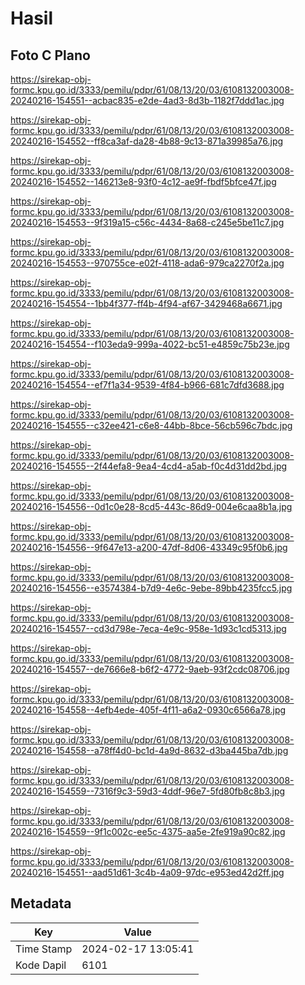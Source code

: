 # Hasil

## Foto C Plano

https://sirekap-obj-formc.kpu.go.id/3333/pemilu/pdpr/61/08/13/20/03/6108132003008-20240216-154551--acbac835-e2de-4ad3-8d3b-1182f7ddd1ac.jpg

https://sirekap-obj-formc.kpu.go.id/3333/pemilu/pdpr/61/08/13/20/03/6108132003008-20240216-154552--ff8ca3af-da28-4b88-9c13-871a39985a76.jpg

https://sirekap-obj-formc.kpu.go.id/3333/pemilu/pdpr/61/08/13/20/03/6108132003008-20240216-154552--146213e8-93f0-4c12-ae9f-fbdf5bfce47f.jpg

https://sirekap-obj-formc.kpu.go.id/3333/pemilu/pdpr/61/08/13/20/03/6108132003008-20240216-154553--9f319a15-c56c-4434-8a68-c245e5be11c7.jpg

https://sirekap-obj-formc.kpu.go.id/3333/pemilu/pdpr/61/08/13/20/03/6108132003008-20240216-154553--970755ce-e02f-4118-ada6-979ca2270f2a.jpg

https://sirekap-obj-formc.kpu.go.id/3333/pemilu/pdpr/61/08/13/20/03/6108132003008-20240216-154554--1bb4f377-ff4b-4f94-af67-3429468a6671.jpg

https://sirekap-obj-formc.kpu.go.id/3333/pemilu/pdpr/61/08/13/20/03/6108132003008-20240216-154554--f103eda9-999a-4022-bc51-e4859c75b23e.jpg

https://sirekap-obj-formc.kpu.go.id/3333/pemilu/pdpr/61/08/13/20/03/6108132003008-20240216-154554--ef7f1a34-9539-4f84-b966-681c7dfd3688.jpg

https://sirekap-obj-formc.kpu.go.id/3333/pemilu/pdpr/61/08/13/20/03/6108132003008-20240216-154555--c32ee421-c6e8-44bb-8bce-56cb596c7bdc.jpg

https://sirekap-obj-formc.kpu.go.id/3333/pemilu/pdpr/61/08/13/20/03/6108132003008-20240216-154555--2f44efa8-9ea4-4cd4-a5ab-f0c4d31dd2bd.jpg

https://sirekap-obj-formc.kpu.go.id/3333/pemilu/pdpr/61/08/13/20/03/6108132003008-20240216-154556--0d1c0e28-8cd5-443c-86d9-004e6caa8b1a.jpg

https://sirekap-obj-formc.kpu.go.id/3333/pemilu/pdpr/61/08/13/20/03/6108132003008-20240216-154556--9f647e13-a200-47df-8d06-43349c95f0b6.jpg

https://sirekap-obj-formc.kpu.go.id/3333/pemilu/pdpr/61/08/13/20/03/6108132003008-20240216-154556--e3574384-b7d9-4e6c-9ebe-89bb4235fcc5.jpg

https://sirekap-obj-formc.kpu.go.id/3333/pemilu/pdpr/61/08/13/20/03/6108132003008-20240216-154557--cd3d798e-7eca-4e9c-958e-1d93c1cd5313.jpg

https://sirekap-obj-formc.kpu.go.id/3333/pemilu/pdpr/61/08/13/20/03/6108132003008-20240216-154557--de7666e8-b6f2-4772-9aeb-93f2cdc08706.jpg

https://sirekap-obj-formc.kpu.go.id/3333/pemilu/pdpr/61/08/13/20/03/6108132003008-20240216-154558--4efb4ede-405f-4f11-a6a2-0930c6566a78.jpg

https://sirekap-obj-formc.kpu.go.id/3333/pemilu/pdpr/61/08/13/20/03/6108132003008-20240216-154558--a78ff4d0-bc1d-4a9d-8632-d3ba445ba7db.jpg

https://sirekap-obj-formc.kpu.go.id/3333/pemilu/pdpr/61/08/13/20/03/6108132003008-20240216-154559--7316f9c3-59d3-4ddf-96e7-5fd80fb8c8b3.jpg

https://sirekap-obj-formc.kpu.go.id/3333/pemilu/pdpr/61/08/13/20/03/6108132003008-20240216-154559--9f1c002c-ee5c-4375-aa5e-2fe919a90c82.jpg

https://sirekap-obj-formc.kpu.go.id/3333/pemilu/pdpr/61/08/13/20/03/6108132003008-20240216-154551--aad51d61-3c4b-4a09-97dc-e953ed42d2ff.jpg


## Metadata

| Key        | Value               |
| ---------- | ------------------- |
| Time Stamp | 2024-02-17 13:05:41 |
| Kode Dapil | 6101                |



